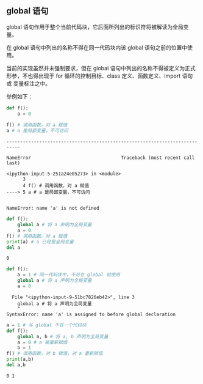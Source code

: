 ## global 语句

global 语句作用于整个当前代码块，它后面所列出的标识符将被解读为全局变量。

在 global 语句中列出的名称不得在同一代码块内该 global 语句之前的位置中使用。

当前的实现虽然并未强制要求，但在 global 语句中列出的名称不得被定义为正式形参，不也得出现于 for 循环的控制目标、class 定义、函数定义、import 语句 或 变量标注之中。

举例如下：


```python
def f():
    a = 0
    
f() # 调用函数，对 a 赋值
a # a 是局部变量，不可访问
```


    ---------------------------------------------------------------------------

    NameError                                 Traceback (most recent call last)

    <ipython-input-5-251a24e05273> in <module>
          3 
          4 f() # 调用函数，对 a 赋值
    ----> 5 a # a 是局部变量，不可访问
    

    NameError: name 'a' is not defined



```python
def f():
    global a # 将 a 声明为全局变量
    a = 0
f() # 调用函数，对 a 赋值
print(a) # a 已经是全局变量
del a
```

    0
    


```python
def f():
    a = 1 # 同一代码块中，不可在 global 前使用
    global a # 将 a 声明为全局变量
    a = 0
```


      File "<ipython-input-9-51bc7826eb42>", line 3
        global a # 将 a 声明为全局变量
        ^
    SyntaxError: name 'a' is assigned to before global declaration
    



```python
a = 1 # 与 global 不在一个代码块
def f():
    global a, b # 将 a, b 声明为全局变量
    a = 0 # a 被重新赋值
    b = 1
f() # 调用函数，对 b 赋值，对 a 重新赋值
print(a,b)
del a,b
```

    0 1
    
